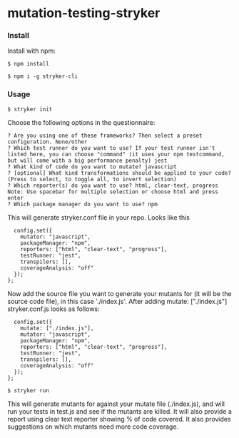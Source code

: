 # mutation-testing-stryker

### Install
Install with npm:

```$ npm install```

```$ npm i -g stryker-cli```

### Usage
```$ stryker init```

Choose the following options in the questionnaire:

```? Do you want to install Stryker locally?: npm
? Are you using one of these frameworks? Then select a preset configuration. None/other
? Which test runner do you want to use? If your test runner isn't listed here, you can choose "command" (it uses your npm testcommand, but will come with a big performance penalty) jest
? What kind of code do you want to mutate? javascript
? [optional] What kind transformations should be applied to your code? (Press to select, to toggle all, to invert selection)
? Which reporter(s) do you want to use? html, clear-text, progress
Note: Use spacebar for multiple selection or choose html and press enter
? Which package manager do you want to use? npm
```

This will generate stryker.conf file in your repo. Looks like this

```module.exports = function(config) {
  config.set({
    mutator: "javascript",
    packageManager: "npm",
    reporters: ["html", "clear-text", "progress"],
    testRunner: "jest",
    transpilers: [],
    coverageAnalysis: "off"
  });
};
```

Now add the source file you want to generate your mutants for (it will be the source code file), in this case './index.js'. After adding mutate: ["./index.js"] stryker.conf.js looks as follows:

```module.exports = function(config) {
  config.set({
    mutate: ["./index.js"],
    mutator: "javascript",
    packageManager: "npm",
    reporters: ["html", "clear-text", "progress"],
    testRunner: "jest",
    transpilers: [],
    coverageAnalysis: "off"
  });
};
```

```$ stryker run```

This will generate mutants for against your mutate file (./index.js), and will run your tests in test.js and see if the mutants are killed. It will also provide a report using clear text reporter showing % of code covered. It also provides suggestions on which mutants need more code coverage.
